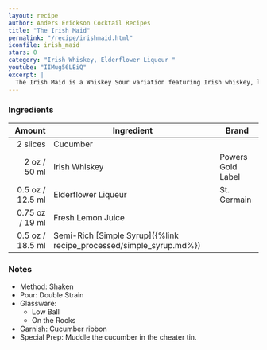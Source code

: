 ```yaml
---
layout: recipe
author: Anders Erickson Cocktail Recipes
title: "The Irish Maid"
permalink: "/recipe/irishmaid.html"
iconfile: irish_maid
stars: 0
category: "Irish Whiskey, Elderflower Liqueur "
youtube: "IIMug56LEiQ"
excerpt: |
  The Irish Maid is a Whiskey Sour variation featuring Irish whiskey, lemon juice and fresh cucumber. It makes the case for whiskey as a summer drink.
---
```


### Ingredients

|   Amount | Ingredient                                                | Brand             |
| -------: | --------------------------------------------------------- | ----------------- |
| 2 slices | Cucumber                                                  |
|     2 oz / 50 ml | Irish Whiskey                                             | Powers Gold Label |
|   0.5 oz / 12.5 ml | Elderflower Liqueur                                       | St. Germain       |
|  0.75 oz / 19 ml | Fresh Lemon Juice                                         |
|   0.5 oz / 18.5 ml | Semi-Rich [Simple Syrup]({%link recipe_processed/simple_syrup.md%}) |

### Notes

- Method: Shaken
- Pour: Double Strain
- Glassware:
  - Low Ball
  - On the Rocks
- Garnish: Cucumber ribbon
- Special Prep: Muddle the cucumber in the cheater tin.
